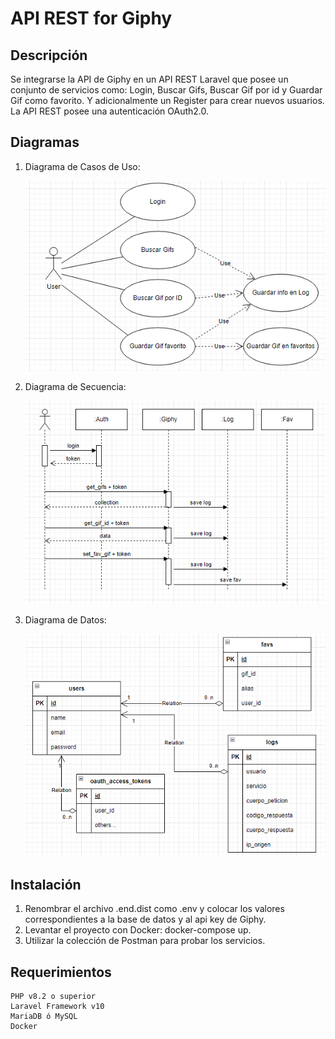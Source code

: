 # API REST for Giphy

## Descripción
Se integrarse la API de Giphy en un API REST Laravel que posee un conjunto de servicios como: Login, Buscar Gifs, Buscar Gif por id y Guardar Gif como favorito. Y adicionalmente un Register para crear nuevos usuarios.
La API REST posee una autenticación OAuth2.0.

## Diagramas

1. Diagrama de Casos de Uso:

    ![CasosDeUso](images/diagrama_casos_de_uso.png)

2. Diagrama de Secuencia:

    ![Secuencia](images/diagrama_secuencia.png)

3. Diagrama de Datos:

    ![Datos](images/diagrama_der.png)


## Instalación
1. Renombrar el archivo .end.dist como .env y colocar los valores correspondientes a la base de datos y al api key de Giphy.
2. Levantar el proyecto con Docker: docker-compose up.
3. Utilizar la colección de Postman para probar los servicios.

## Requerimientos
    PHP v8.2 o superior
    Laravel Framework v10
    MariaDB ó MySQL
    Docker